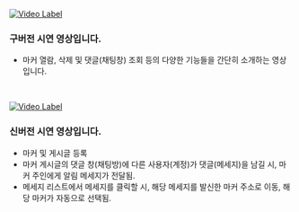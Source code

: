 [![Video Label](http://img.youtube.com/vi/TmL5F6ipm5w/0.jpg)](https://youtu.be/TmL5F6ipm5w)

### 구버전 시연 영상입니다.

- 마커 열람, 삭제 및 댓글(채팅창) 조회 등의 다양한 기능들을 간단히 소개하는 영상입니다.

<br />

[![Video Label](http://img.youtube.com/vi/_cw1napaNbM/0.jpg)](https://youtu.be/_cw1napaNbM)

### 신버전 시연 영상입니다.

- 마커 및 게시글 등록
- 마커 게시글의 댓글 창(채팅방)에 다른 사용자(계정)가 댓글(메세지)을 남길 시, 마커 주인에게 알림 메세지가 전달됨.
- 메세지 리스트에서 메세지를 클릭할 시, 해당 메세지를 발신한 마커 주소로 이동, 해당 마커가 자동으로 선택됨.
